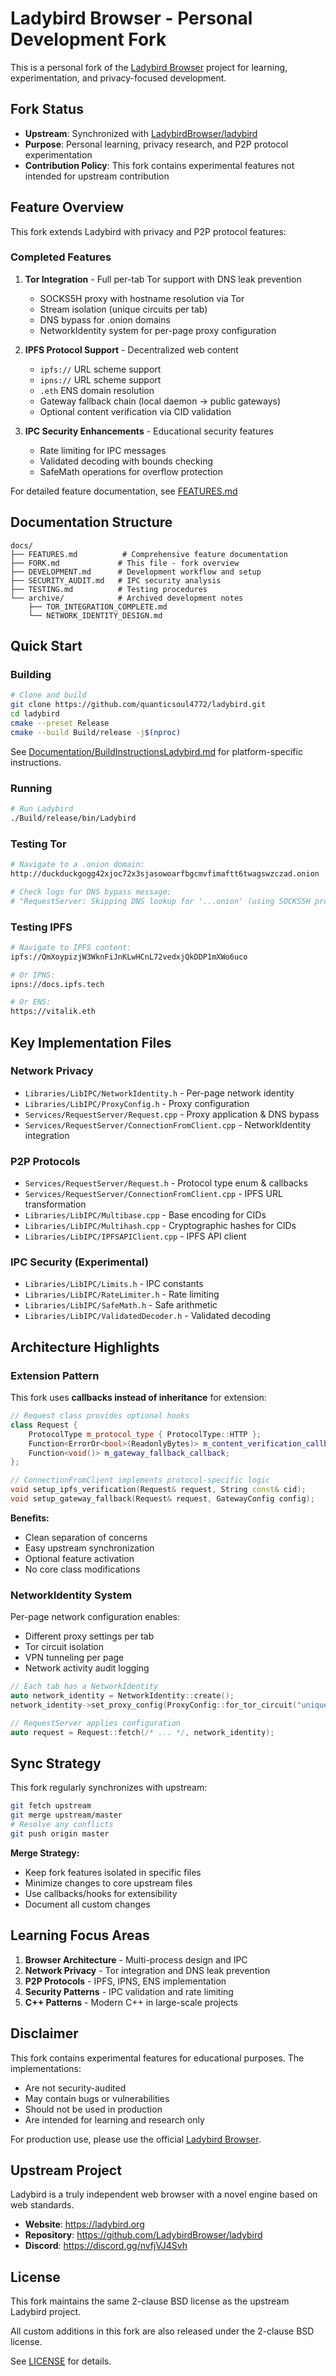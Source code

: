 # Ladybird Browser - Personal Development Fork

This is a personal fork of the [Ladybird Browser](https://github.com/LadybirdBrowser/ladybird) project for learning, experimentation, and privacy-focused development.

## Fork Status

- **Upstream**: Synchronized with [LadybirdBrowser/ladybird](https://github.com/LadybirdBrowser/ladybird)
- **Purpose**: Personal learning, privacy research, and P2P protocol experimentation
- **Contribution Policy**: This fork contains experimental features not intended for upstream contribution

## Feature Overview

This fork extends Ladybird with privacy and P2P protocol features:

### Completed Features

1. **Tor Integration** - Full per-tab Tor support with DNS leak prevention
   - SOCKS5H proxy with hostname resolution via Tor
   - Stream isolation (unique circuits per tab)
   - DNS bypass for .onion domains
   - NetworkIdentity system for per-page proxy configuration

2. **IPFS Protocol Support** - Decentralized web content
   - `ipfs://` URL scheme support
   - `ipns://` URL scheme support
   - `.eth` ENS domain resolution
   - Gateway fallback chain (local daemon → public gateways)
   - Optional content verification via CID validation

3. **IPC Security Enhancements** - Educational security features
   - Rate limiting for IPC messages
   - Validated decoding with bounds checking
   - SafeMath operations for overflow protection

For detailed feature documentation, see [FEATURES.md](FEATURES.md)

## Documentation Structure

```
docs/
├── FEATURES.md          # Comprehensive feature documentation
├── FORK.md             # This file - fork overview
├── DEVELOPMENT.md      # Development workflow and setup
├── SECURITY_AUDIT.md   # IPC security analysis
├── TESTING.md          # Testing procedures
└── archive/            # Archived development notes
    ├── TOR_INTEGRATION_COMPLETE.md
    └── NETWORK_IDENTITY_DESIGN.md
```

## Quick Start

### Building

```bash
# Clone and build
git clone https://github.com/quanticsoul4772/ladybird.git
cd ladybird
cmake --preset Release
cmake --build Build/release -j$(nproc)
```

See [Documentation/BuildInstructionsLadybird.md](../Documentation/BuildInstructionsLadybird.md) for platform-specific instructions.

### Running

```bash
# Run Ladybird
./Build/release/bin/Ladybird
```

### Testing Tor

```bash
# Navigate to a .onion domain:
http://duckduckgogg42xjoc72x3sjasowoarfbgcmvfimaftt6twagswzczad.onion

# Check logs for DNS bypass message:
# "RequestServer: Skipping DNS lookup for '...onion' (using SOCKS5H proxy - DNS via Tor)"
```

### Testing IPFS

```bash
# Navigate to IPFS content:
ipfs://QmXoypizjW3WknFiJnKLwHCnL72vedxjQkDDP1mXWo6uco

# Or IPNS:
ipns://docs.ipfs.tech

# Or ENS:
https://vitalik.eth
```

## Key Implementation Files

### Network Privacy
- `Libraries/LibIPC/NetworkIdentity.h` - Per-page network identity
- `Libraries/LibIPC/ProxyConfig.h` - Proxy configuration
- `Services/RequestServer/Request.cpp` - Proxy application & DNS bypass
- `Services/RequestServer/ConnectionFromClient.cpp` - NetworkIdentity integration

### P2P Protocols
- `Services/RequestServer/Request.h` - Protocol type enum & callbacks
- `Services/RequestServer/ConnectionFromClient.cpp` - IPFS URL transformation
- `Libraries/LibIPC/Multibase.cpp` - Base encoding for CIDs
- `Libraries/LibIPC/Multihash.cpp` - Cryptographic hashes for CIDs
- `Libraries/LibIPC/IPFSAPIClient.cpp` - IPFS API client

### IPC Security (Experimental)
- `Libraries/LibIPC/Limits.h` - IPC constants
- `Libraries/LibIPC/RateLimiter.h` - Rate limiting
- `Libraries/LibIPC/SafeMath.h` - Safe arithmetic
- `Libraries/LibIPC/ValidatedDecoder.h` - Validated decoding

## Architecture Highlights

### Extension Pattern

This fork uses **callbacks instead of inheritance** for extension:

```cpp
// Request class provides optional hooks
class Request {
    ProtocolType m_protocol_type { ProtocolType::HTTP };
    Function<ErrorOr<bool>(ReadonlyBytes)> m_content_verification_callback;
    Function<void()> m_gateway_fallback_callback;
};

// ConnectionFromClient implements protocol-specific logic
void setup_ipfs_verification(Request& request, String const& cid);
void setup_gateway_fallback(Request& request, GatewayConfig config);
```

**Benefits:**
- Clean separation of concerns
- Easy upstream synchronization
- Optional feature activation
- No core class modifications

### NetworkIdentity System

Per-page network configuration enables:
- Different proxy settings per tab
- Tor circuit isolation
- VPN tunneling per page
- Network activity audit logging

```cpp
// Each tab has a NetworkIdentity
auto network_identity = NetworkIdentity::create();
network_identity->set_proxy_config(ProxyConfig::for_tor_circuit("unique-id"));

// RequestServer applies configuration
auto request = Request::fetch(/* ... */, network_identity);
```

## Sync Strategy

This fork regularly synchronizes with upstream:

```bash
git fetch upstream
git merge upstream/master
# Resolve any conflicts
git push origin master
```

**Merge Strategy:**
- Keep fork features isolated in specific files
- Minimize changes to core upstream files
- Use callbacks/hooks for extensibility
- Document all custom changes

## Learning Focus Areas

1. **Browser Architecture** - Multi-process design and IPC
2. **Network Privacy** - Tor integration and DNS leak prevention
3. **P2P Protocols** - IPFS, IPNS, ENS implementation
4. **Security Patterns** - IPC validation and rate limiting
5. **C++ Patterns** - Modern C++ in large-scale projects

## Disclaimer

This fork contains experimental features for educational purposes. The implementations:

- Are not security-audited
- May contain bugs or vulnerabilities
- Should not be used in production
- Are intended for learning and research only

For production use, please use the official [Ladybird Browser](https://github.com/LadybirdBrowser/ladybird).

## Upstream Project

Ladybird is a truly independent web browser with a novel engine based on web standards.

- **Website**: https://ladybird.org
- **Repository**: https://github.com/LadybirdBrowser/ladybird
- **Discord**: https://discord.gg/nvfjVJ4Svh

## License

This fork maintains the same 2-clause BSD license as the upstream Ladybird project.

All custom additions in this fork are also released under the 2-clause BSD license.

See [LICENSE](../LICENSE) for details.
